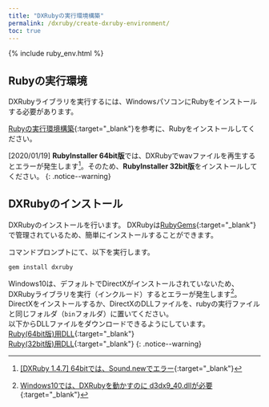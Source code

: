 ```yaml
---
title: "DXRubyの実行環境構築"
permalink: /dxruby/create-dxruby-environment/
toc: true
---
```


{% include ruby_env.html %}

## Rubyの実行環境
DXRubyライブラリを実行するには、WindowsパソコンにRubyをインストールする必要があります。

[Rubyの実行環境構築](/archives/ruby/create-ruby-environment/){:target="_blank"}を参考に、Rubyをインストールしてください。

[2020/01/19] **RubyInstaller 64bit版**では、DXRubyでwavファイルを再生するとエラーが発生します[^1]。そのため、**RubyInstaller 32bit版**をインストールしてください。
{: .notice--warning} 

[^1]: [[DXRuby 1.4.7] 64bitでは、Sound.newでエラー](https://github.com/mirichi/dxruby/issues/4){:target="_blank"}

## DXRubyのインストール
DXRubyのインストールを行います。
DXRubyは[RubyGems](https://rubygems.org/){:target="_blank"}で管理されているため、簡単にインストールすることができます。

コマンドプロンプトにて、以下を実行します。

```bash
gem install dxruby
```

Windows10は、デフォルトでDirectXがインストールされていないため、DXRubyライブラリを実行（インクルード）するとエラーが発生します[^2]。  
DirectXをインストールするか、DirectXのDLLファイルを、rubyの実行ファイルと同じフォルダ（`bin`フォルダ）に置いてください。  
以下からDLLファイルをダウンロードできるようにしています。  
[Ruby(64bit版)用DLL](https://download.eastback.co.jp/directx/x64/d3dx9_40.dll){:target="_blank"}  
[Ruby(32bit版)用DLL](https://download.eastback.co.jp/directx/x86/d3dx9_40.dll){:target="_blank"}
{: .notice--warning}

[^2]: [Windows10では、DXRubyを動かすのに d3dx9_40.dllが必要](https://github.com/mirichi/dxruby/issues/3){:target="_blank"}
